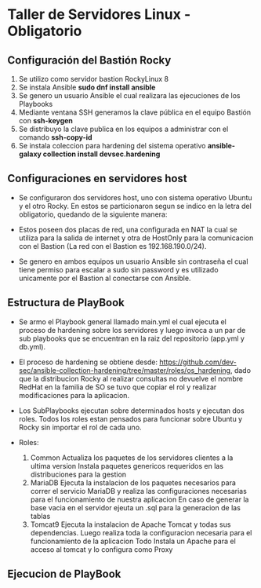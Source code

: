 # Taller de Servidores Linux - Obligatorio

## Configuración del Bastión Rocky

1. Se utilizo como servidor bastion RockyLinux 8
2. Se instala Ansible **sudo dnf install ansible**
3. Se genero un usuario Ansible el cual realizara las ejecuciones de los Playbooks
4. Mediante ventana SSH generamos la clave pública en el equipo Bastión con **ssh-keygen**
5. Se distribuyo la clave publica en los equipos a administrar con el comando **ssh-copy-id**
6. Se instala coleccion para hardening del sistema operativo **ansible-galaxy collection install devsec.hardening**

## Configuraciones en servidores host

- Se configuraron dos servidores host, uno con sistema operativo Ubuntu y el otro Rocky. En estos se particionaron segun se indico en la letra del obligatorio, quedando de la siguiente manera:

- Estos poseen dos placas de red, una configurada en NAT la cual se utiliza para la salida de internet y otra de HostOnly para la comunicacion con el Bastion (La red con el Bastion es 192.168.190.0/24).

- Se genero en ambos equipos un usuario Ansible sin contraseña el cual tiene permiso para escalar a sudo sin password y es utilizado unicamente por el Bastion al conectarse con Ansible.

## Estructura de PlayBook

- Se armo el Playbook general llamado main.yml el cual ejecuta el proceso de hardening sobre los servidores y    luego invoca a un par de sub playbooks que se encuentran en la raiz del repositorio (app.yml y db.yml).

- El proceso de hardening se obtiene desde: <https://github.com/dev-sec/ansible-collection-hardening/tree/master/roles/os_hardening>, dado que la distribucion Rocky al realizar consultas no devuelve el nombre RedHat en la familia de SO
 se tuvo que copiar el rol y realizar modificaciones para la aplicacion.

- Los SubPlaybooks ejecutan sobre determinados hosts y ejecutan dos roles. Todos los roles estan pensados para funcionar sobre Ubuntu y Rocky sin importar el rol de cada uno.
- Roles:
    1. Common
        Actualiza los paquetes de los servidores clientes a la ultima version
        Instala paquetes genericos requeridos en las distribuciones para la gestion
    2. MariaDB
        Ejecuta la instalacion de los paquetes necesarios para correr el servicio MariaDB y realiza las configuraciones necesarias para el funcionamiento de nuestra aplicacion
        En caso de generar la base vacia en el servidor ejeuta un .sql para la generacion de las tablas
    3. Tomcat9
        Ejecuta la instalacion de Apache Tomcat y todas sus dependencias. Luego realiza toda la configuracion necesaria para el funcionamiento de la aplicacion Todo
        Instala un Apache para el acceso al tomcat y lo configura como Proxy

## Ejecucion de PlayBook
